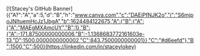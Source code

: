 [![Stacey's GitHub Banner]({"A?":"A","a":5,"d":"B","h":"www.canva.com","c":"DAEiPfNJK2o","i":"S6mjpoJNItuemHcJz1JbgA","b":1624484122675,"A":{"B":{"A":{"A":"MAEgMXAmcUY","B":1},"B":{"A":-171.87500000000006,"B":-1.1368683772161603e-13,"D":1500.0000000000002,"C":843.7500000000001}},"C":"#d6eefd"},"B":1500,"C":500}(https://linkedin.com/in/staceylokey)
